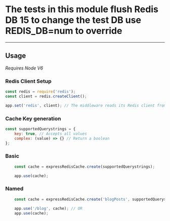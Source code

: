 # The tests in this module flush Redis DB 15 to change the test DB use REDIS_DB=num to override
_____

## Usage

*Requires Node V6*

### Redis Client Setup

```js
const redis = require('redis');
const client = redis.createClient();

app.set('redis', client); // The middleware reads its Redis client from app
```

### Cache Key generation

```js
const supportedQuerystrings = {
    key: true, // Accepts all values
    complex: (value) => {} // Return a boolean
};
```

### Basic

```js
    const cache = expressRedisCache.create(supportedQuerystrings);

    app.use(cache);
```

### Named

```js
    const cache = expressRedisCache.create('blogPosts', supportedQuerystrings);

    app.use('/blog', cache); // OR
    app.use(cache);
```
